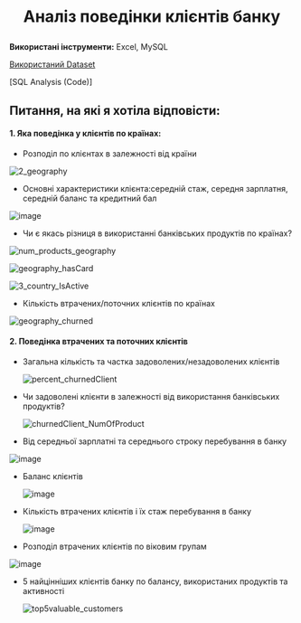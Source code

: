# <p align="center">Аналіз поведінки клієнтів банку</p>

**Використані інструменти:** Excel, MySQL

[Використаний Dataset](https://www.kaggle.com/datasets/victorsoeiro/netflix-tv-shows-and-movies?select=titles.csv)

[SQL Analysis (Code)]

##  Питання, на які я хотіла відповісти:
####  1. Яка поведінка у клієнтів по країнах:
-  Розподіл по клієнтах в залежності від країни
   
![2_geography](https://github.com/user-attachments/assets/4d3a2a6a-8219-497c-ac1a-a3a380c81f04) 

- Основні характеристики клієнта:середній стаж, середня зарплатня, середній баланс та кредитний бал

![image](https://github.com/user-attachments/assets/8d62874c-5e69-4b25-8290-77207d603d85)

- Чи є якась різниця в використанні банківських продуктів по країнах?

![num_products_geography](https://github.com/user-attachments/assets/8480d975-1901-464f-a72c-e7bb431c1f3a)

![geography_hasCard](https://github.com/user-attachments/assets/4cb0a118-ead3-4f9e-9116-5aa3b5a086f1)

![3_сountry_IsActive](https://github.com/user-attachments/assets/e37c11a6-b5e8-4663-afbb-55cee38a3e80)

- Кількість втрачених/поточних клієнтів по країнах

![geography_churned](https://github.com/user-attachments/assets/3ee2dbdb-921a-45d5-b491-2e8bef277c13)




####  2. Поведінка втрачених та поточних клієнтів 
- Загальна кількість та частка задоволених/незадоволених клієнтів

  ![percent_churnedClient](https://github.com/user-attachments/assets/629cd891-c140-42eb-99ad-909ff22bd714)


- Чи задоволені клієнти в залежності від використання банківських продуктів?

  ![churnedClient_NumOfProduct](https://github.com/user-attachments/assets/8d07bdc9-b448-40d3-9d1a-895bd5505c79)


 - Від середньої зарплатні та середнього строку перебування в банку

  ![image](https://github.com/user-attachments/assets/f9ee5ff8-8558-41ec-b373-e696ae61cf6a)

  - Баланс клієнтів

    ![image](https://github.com/user-attachments/assets/8e8aa36a-c05f-4033-9a74-75d9e6ba69eb)


- Кількість втрачених клієнтів і їх стаж перебування в банку
 
   ![image](https://github.com/user-attachments/assets/ebb9509a-86d4-4df5-9067-1979444acff7)

  
- Розподіл втрачених клієнтів по віковим групам


![image](https://github.com/user-attachments/assets/047e37e0-ffcc-46ac-8e07-c2d007a02030)

- 5 найцінніших клієнтів банку по балансу, використаних продуктів та активності

  ![top5valuable_customers](https://github.com/user-attachments/assets/70d07f17-7b3c-4646-bebb-71915469e5a5)









    






